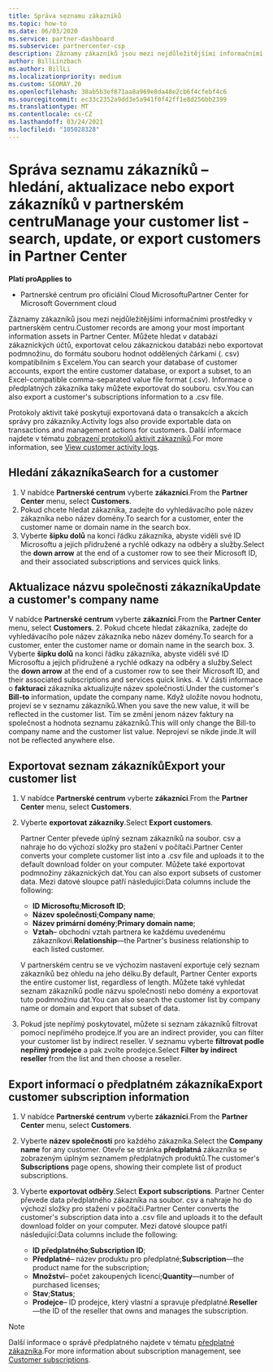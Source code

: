 ```yaml
---
title: Správa seznamu zákazníků
ms.topic: how-to
ms.date: 06/03/2020
ms.service: partner-dashboard
ms.subservice: partnercenter-csp
description: Záznamy zákazníků jsou mezi nejdůležitějšími informačními prostředky. Naučte se zobrazovat, Hledat, aktualizovat & informace o exportu v seznamu zákazníků partnerského centra.
author: BillLinzbach
ms.author: BillLi
ms.localizationpriority: medium
ms.custom: SEOMAY.20
ms.openlocfilehash: 38ab5b3ef871aa8a969e8da48e2cb6f4cfebf4c6
ms.sourcegitcommit: ec33c2352a9dd3e5a941f0f42ff1e8d256bb2399
ms.translationtype: MT
ms.contentlocale: cs-CZ
ms.lasthandoff: 03/24/2021
ms.locfileid: "105028328"
---
```

# <a name="manage-your-customer-list---search-update-or-export-customers-in-partner-center"></a><span data-ttu-id="852b4-104">Správa seznamu zákazníků – hledání, aktualizace nebo export zákazníků v partnerském centru</span><span class="sxs-lookup"><span data-stu-id="852b4-104">Manage your customer list - search, update, or export customers in Partner Center</span></span>

<span data-ttu-id="852b4-105">**Platí pro**</span><span class="sxs-lookup"><span data-stu-id="852b4-105">**Applies to**</span></span>

- <span data-ttu-id="852b4-106">Partnerské centrum pro oficiální Cloud Microsoftu</span><span class="sxs-lookup"><span data-stu-id="852b4-106">Partner Center for Microsoft Government cloud</span></span>

<span data-ttu-id="852b4-107">Záznamy zákazníků jsou mezi nejdůležitějšími informačními prostředky v partnerském centru.</span><span class="sxs-lookup"><span data-stu-id="852b4-107">Customer records are among your most important information assets in Partner Center.</span></span> <span data-ttu-id="852b4-108">Můžete hledat v databázi zákaznických účtů, exportovat celou zákaznickou databázi nebo exportovat podmnožinu, do formátu souboru hodnot oddělených čárkami (. csv) kompatibilním s Excelem.</span><span class="sxs-lookup"><span data-stu-id="852b4-108">You can search your database of customer accounts, export the entire customer database, or export a subset, to an Excel-compatible comma-separated value file format (.csv).</span></span> <span data-ttu-id="852b4-109">Informace o předplatných zákazníka taky můžete exportovat do souboru. csv.</span><span class="sxs-lookup"><span data-stu-id="852b4-109">You can also export a customer's subscriptions information to a .csv file.</span></span>

<span data-ttu-id="852b4-110">Protokoly aktivit také poskytují exportovaná data o transakcích a akcích správy pro zákazníky.</span><span class="sxs-lookup"><span data-stu-id="852b4-110">Activity logs also provide exportable data on transactions and management actions for customers.</span></span> <span data-ttu-id="852b4-111">Další informace najdete v tématu [zobrazení protokolů aktivit zákazníků](activity-logs.md).</span><span class="sxs-lookup"><span data-stu-id="852b4-111">For more information, see [View customer activity logs](activity-logs.md).</span></span>

## <a name="search-for-a-customer"></a><span data-ttu-id="852b4-112">Hledání zákazníka</span><span class="sxs-lookup"><span data-stu-id="852b4-112">Search for a customer</span></span>

1. <span data-ttu-id="852b4-113">V nabídce **Partnerské centrum** vyberte **zákazníci**.</span><span class="sxs-lookup"><span data-stu-id="852b4-113">From the **Partner Center** menu, select **Customers**.</span></span>
2. <span data-ttu-id="852b4-114">Pokud chcete hledat zákazníka, zadejte do vyhledávacího pole název zákazníka nebo název domény.</span><span class="sxs-lookup"><span data-stu-id="852b4-114">To search for a customer, enter the customer name or domain name in the search box.</span></span>
3. <span data-ttu-id="852b4-115">Vyberte **šipku dolů** na konci řádku zákazníka, abyste viděli své ID Microsoftu a jejich přidružené a rychlé odkazy na odběry a služby.</span><span class="sxs-lookup"><span data-stu-id="852b4-115">Select the **down arrow** at the end of a customer row to see their Microsoft ID, and their associated subscriptions and services quick links.</span></span>

## <a name="update-a-customers-company-name"></a><span data-ttu-id="852b4-116">Aktualizace názvu společnosti zákazníka</span><span class="sxs-lookup"><span data-stu-id="852b4-116">Update a customer's company name</span></span>

<span data-ttu-id="852b4-117">V nabídce **Partnerské centrum** vyberte **zákazníci**.</span><span class="sxs-lookup"><span data-stu-id="852b4-117">From the **Partner Center** menu, select **Customers**.</span></span>
2. <span data-ttu-id="852b4-118">Pokud chcete hledat zákazníka, zadejte do vyhledávacího pole název zákazníka nebo název domény.</span><span class="sxs-lookup"><span data-stu-id="852b4-118">To search for a customer, enter the customer name or domain name in the search box.</span></span>
3. <span data-ttu-id="852b4-119">Vyberte **šipku dolů** na konci řádku zákazníka, abyste viděli své ID Microsoftu a jejich přidružené a rychlé odkazy na odběry a služby.</span><span class="sxs-lookup"><span data-stu-id="852b4-119">Select the **down arrow** at the end of a customer row to see their Microsoft ID, and their associated subscriptions and services quick links.</span></span>
4. <span data-ttu-id="852b4-120">V části informace o **fakturaci** zákazníka aktualizujte název společnosti.</span><span class="sxs-lookup"><span data-stu-id="852b4-120">Under the customer's **Bill-to** information, update the company name.</span></span> <span data-ttu-id="852b4-121">Když uložíte novou hodnotu, projeví se v seznamu zákazníků.</span><span class="sxs-lookup"><span data-stu-id="852b4-121">When you save the new value, it will be reflected in the customer list.</span></span> <span data-ttu-id="852b4-122">Tím se změní jenom název faktury na společnost a hodnota seznamu zákazníků.</span><span class="sxs-lookup"><span data-stu-id="852b4-122">This will only change the Bill-to company name and the customer list value.</span></span> <span data-ttu-id="852b4-123">Neprojeví se nikde jinde.</span><span class="sxs-lookup"><span data-stu-id="852b4-123">It will not be reflected anywhere else.</span></span>

## <a name="export-your-customer-list"></a><span data-ttu-id="852b4-124">Exportovat seznam zákazníků</span><span class="sxs-lookup"><span data-stu-id="852b4-124">Export your customer list</span></span>

1. <span data-ttu-id="852b4-125">V nabídce **Partnerské centrum** vyberte **zákazníci**.</span><span class="sxs-lookup"><span data-stu-id="852b4-125">From the **Partner Center** menu, select **Customers**.</span></span>
2. <span data-ttu-id="852b4-126">Vyberte **exportovat zákazníky**.</span><span class="sxs-lookup"><span data-stu-id="852b4-126">Select **Export customers**.</span></span>

   <span data-ttu-id="852b4-127">Partner Center převede úplný seznam zákazníků na soubor. csv a nahraje ho do výchozí složky pro stažení v počítači.</span><span class="sxs-lookup"><span data-stu-id="852b4-127">Partner Center converts your complete customer list into a .csv file and uploads it to the default download folder on your computer.</span></span> <span data-ttu-id="852b4-128">Můžete také exportovat podmnožiny zákaznických dat.</span><span class="sxs-lookup"><span data-stu-id="852b4-128">You can also export subsets of customer data.</span></span> <span data-ttu-id="852b4-129">Mezi datové sloupce patří následující:</span><span class="sxs-lookup"><span data-stu-id="852b4-129">Data columns include the following:</span></span>

   - <span data-ttu-id="852b4-130">**ID Microsoftu**;</span><span class="sxs-lookup"><span data-stu-id="852b4-130">**Microsoft ID**;</span></span>
   - <span data-ttu-id="852b4-131">**Název společnosti**;</span><span class="sxs-lookup"><span data-stu-id="852b4-131">**Company name**;</span></span>
   - <span data-ttu-id="852b4-132">**Název primární domény**;</span><span class="sxs-lookup"><span data-stu-id="852b4-132">**Primary domain name**;</span></span>
   - <span data-ttu-id="852b4-133">**Vztah**– obchodní vztah partnera ke každému uvedenému zákazníkovi.</span><span class="sxs-lookup"><span data-stu-id="852b4-133">**Relationship**—the Partner's business relationship to each listed customer.</span></span>

    <span data-ttu-id="852b4-134">V partnerském centru se ve výchozím nastavení exportuje celý seznam zákazníků bez ohledu na jeho délku.</span><span class="sxs-lookup"><span data-stu-id="852b4-134">By default, Partner Center exports the entire customer list, regardless of length.</span></span> <span data-ttu-id="852b4-135">Můžete také vyhledat seznam zákazníků podle názvu společnosti nebo domény a exportovat tuto podmnožinu dat.</span><span class="sxs-lookup"><span data-stu-id="852b4-135">You can also search the customer list by company name or domain and export that subset of data.</span></span>

3. <span data-ttu-id="852b4-136">Pokud jste nepřímý poskytovatel, můžete si seznam zákazníků filtrovat pomocí nepřímého prodejce.</span><span class="sxs-lookup"><span data-stu-id="852b4-136">If you are an indirect provider, you can filter your customer list by indirect reseller.</span></span> <span data-ttu-id="852b4-137">V seznamu vyberte **filtrovat podle nepřímý prodejce** a pak zvolte prodejce.</span><span class="sxs-lookup"><span data-stu-id="852b4-137">Select **Filter by indirect reseller** from the list and then choose a reseller.</span></span>


## <a name="export-customer-subscription-information"></a><span data-ttu-id="852b4-138">Export informací o předplatném zákazníka</span><span class="sxs-lookup"><span data-stu-id="852b4-138">Export customer subscription information</span></span>

1. <span data-ttu-id="852b4-139">V nabídce **Partnerské centrum** vyberte **zákazníci**.</span><span class="sxs-lookup"><span data-stu-id="852b4-139">From the **Partner Center** menu, select **Customers**.</span></span>

2. <span data-ttu-id="852b4-140">Vyberte **název společnosti** pro každého zákazníka.</span><span class="sxs-lookup"><span data-stu-id="852b4-140">Select the **Company name** for any customer.</span></span> <span data-ttu-id="852b4-141">Otevře se stránka **předplatná** zákazníka se zobrazeným úplným seznamem předplatných produktů.</span><span class="sxs-lookup"><span data-stu-id="852b4-141">The customer's **Subscriptions** page opens, showing their complete list of product subscriptions.</span></span>

3. <span data-ttu-id="852b4-142">Vyberte **exportovat odběry**.</span><span class="sxs-lookup"><span data-stu-id="852b4-142">Select **Export subscriptions**.</span></span> <span data-ttu-id="852b4-143">Partner Center převede data předplatného zákazníka na soubor. csv a nahraje ho do výchozí složky pro stažení v počítači.</span><span class="sxs-lookup"><span data-stu-id="852b4-143">Partner Center converts the customer's subscription data into a .csv file and uploads it to the default download folder on your computer.</span></span> <span data-ttu-id="852b4-144">Mezi datové sloupce patří následující:</span><span class="sxs-lookup"><span data-stu-id="852b4-144">Data columns include the following:</span></span>
   - <span data-ttu-id="852b4-145">**ID předplatného**;</span><span class="sxs-lookup"><span data-stu-id="852b4-145">**Subscription ID**;</span></span>
   - <span data-ttu-id="852b4-146">**Předplatné**– název produktu pro předplatné;</span><span class="sxs-lookup"><span data-stu-id="852b4-146">**Subscription**—the product name for the subscription;</span></span>
   - <span data-ttu-id="852b4-147">**Množství**– počet zakoupených licencí;</span><span class="sxs-lookup"><span data-stu-id="852b4-147">**Quantity**—number of purchased licenses;</span></span>
   - <span data-ttu-id="852b4-148">**Stav**;</span><span class="sxs-lookup"><span data-stu-id="852b4-148">**Status**;</span></span>
   - <span data-ttu-id="852b4-149">**Prodejce**– ID prodejce, který vlastní a spravuje předplatné.</span><span class="sxs-lookup"><span data-stu-id="852b4-149">**Reseller**—the ID of the reseller that owns and manages the subscription.</span></span>

> [!NOTE]  
> <span data-ttu-id="852b4-150">Další informace o správě předplatného najdete v tématu [předplatné zákazníka](customer-subscriptions.md).</span><span class="sxs-lookup"><span data-stu-id="852b4-150">For more information about subscription management, see [Customer subscriptions](customer-subscriptions.md).</span></span>
